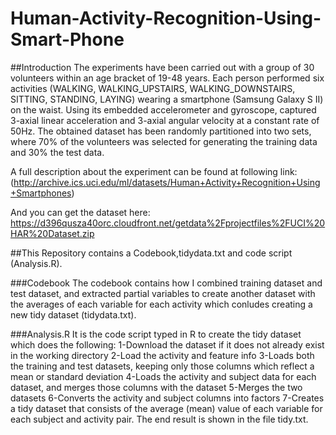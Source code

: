 # Human-Activity-Recognition-Using-Smart-Phone

##Introduction
The experiments have been carried out with a group of 30 volunteers within an age bracket of 19-48 years. Each person performed six activities (WALKING, WALKING_UPSTAIRS, WALKING_DOWNSTAIRS, SITTING, STANDING, LAYING) wearing a smartphone (Samsung Galaxy S II) on the waist. Using its embedded accelerometer and gyroscope, captured 3-axial linear acceleration and 3-axial angular velocity at a constant rate of 50Hz. The obtained dataset has been randomly partitioned into two sets, where 70% of the volunteers was selected for generating the training data and 30% the test data. 

A full description about the experiment can be found at following link: (http://archive.ics.uci.edu/ml/datasets/Human+Activity+Recognition+Using+Smartphones)

And you can get the dataset here:
https://d396qusza40orc.cloudfront.net/getdata%2Fprojectfiles%2FUCI%20HAR%20Dataset.zip

##This Repository contains a Codebook,tidydata.txt and code script (Analysis.R).

###Codebook
The codebook contains how I combined training dataset and test dataset, and extracted partial variables to create another dataset with the averages of each variable for each activity which conludes creating a new tidy dataset (tidydata.txt).

###Analysis.R
It is the code script typed in R to create the tidy dataset which does 
the following:
1-Download the dataset if it does not already exist in the working directory
2-Load the activity and feature info
3-Loads both the training and test datasets, keeping only those columns which reflect a mean or standard deviation
4-Loads the activity and subject data for each dataset, and merges those columns with the dataset
5-Merges the two datasets
6-Converts the activity and subject columns into factors
7-Creates a tidy dataset that consists of the average (mean) value of each variable for each subject and activity pair.
The end result is shown in the file tidy.txt.

